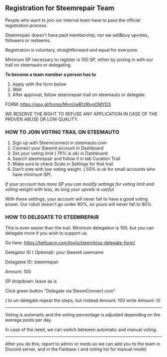 ## Registration for Steemrepair Team

People who want to join our internal team have to pass the official registration process.

Steemrepair doesn't have paid membership, nor we sell&buy upvotes, followers or resteems.

Registration is voluntary, straightforward and equal for everyone. 

Minimum SP necessary to register is 100 SP, either by joining in with our trail on steemauto or delegating.

**To become a team member a person has to** 

1. Apply with the form below 
2. Wait
3. After approval, follow steemrepair trail on steemauto or delegate.


FORM: 
https://goo.gl/forms/MvnUwB1zRIygOMYD3


WE RESERVE THE RIGHT TO REFUSE ANY APPLICATION IN CASE OF THE PROVEN ABUSE OR LOW QUALITY.




### HOW TO JOIN VOTING TRAIL ON STEEMAUTO


1. Sign up with Steemconnect in steemauto.com
2. Connect your Steemit account in Dashboard
3. Set your voting limit ( 70% is ok) in Dashboard
4. Search steemrepair and follow it in tab Curation Trail
5. Make sure to check Scale in Settings for that trail
6. Don't vote with low voting weight. ( 50% is ok for small accounts who have minimum SP).

*If your account has more SP you can modify settings for voting limit and voting weight with less, as long your upvote is useful.* 

With these settings, your account will never fail to have a good voting power. 
Our robot doesn't go under 80%, so yours will never fall to 90%.



### HOW TO DELEGATE TO STEEMREPAIR 

This is even easier than the trail.
Minimum delegation is 100, but you can delegate more if you wish to support us. 

Go here:
https://helloacm.com/tools/steemit/sp-delegate-form/


Delegator ID ( Optional): your Steemit username

Delegatee ID: steemrepair

Amount: 100

SP dropdown: leave as is

Click green button "Delegate via SteemConnect.com"

( to un-delegate repeat the steps, but instead 
Amount: 100
write
Amount: 0)

-----

Voting is automatic and the voting percentage is adjusted depending on the average posts per day. 

In case of the need, we can switch between automatic and manual voting. 

-----

After you do this, report to admin or mods so we can add you to the team in Discord server, and in the Fanbase ( and voting list for manual mode) 
